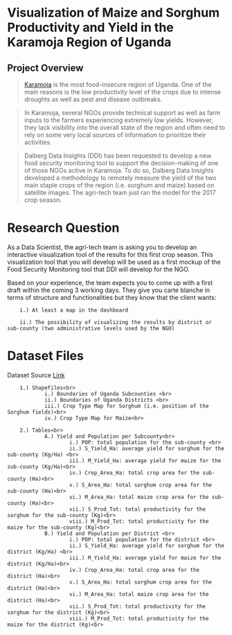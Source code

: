 # Visualization of Maize and Sorghum Productivity and Yield in the Karamoja Region of Uganda
## Project Overview 
>[Karamoja](https://en.wikipedia.org/wiki/Karamoja) is the most food-insecure region of Uganda. One of the main reasons is the low productivity level of the crops due to intense droughts as well as pest and disease outbreaks.

>In Karamoja, several NGOs provide technical support as well as farm inputs to the farmers experiencing extremely low yields. However, they lack visibility into the overall state of the region and often need to rely on some very local sources of information to prioritize their activities.

>Dalberg Data Insights (DDI) has been requested to develop a new food security monitoring tool to support the decision-making of one of those NGOs active in Karamoja.
To do so, Dalberg Data Insights developed a methodology to remotely measure the yield of the two main staple crops of the region (i.e. sorghum and maize) based on satellite images. The agri-tech team just ran the model for the 2017 crop season.

# Research Question
As a Data Scientist, the agri-tech team is asking you to develop an interactive visualization tool of the results for this first crop season. This visualization tool that you will develop will be used as a first mockup of the Food Security Monitoring tool that DDI will develop for the NGO.

Based on your experience, the team expects you to come up with a first draft within the coming 3 working days. They give you carte blanche in terms of structure and functionalities but they know that the client wants:

        i.) At least a map in the dashboard
        
        ii.) The possibility of visualizing the results by district or sub-county (two administrative levels used by the NGO)

# Dataset Files 
Dataset Source [Link](https://archive.org/download/data_20190829/DATA.zip)<br>

        1.) Shapefiles<br>
                i.) Boundaries of Uganda Subcounties <br>
                ii.) Boundaries of Uganda Districts <br>
                iii.) Crop Type Map for Sorghum (i.e. position of the Sorghum fields)<br>
                iv.) Crop Type Map for Maize<br>
        
        2.) Tables<br>
                A.) Yield and Population per Subcounty<br>
                        i.) POP: total population for the sub-county <br>
                        ii.) S_Yield_Ha: average yield for sorghum for the sub-county (Kg/Ha) <br>
                        iii.) M_Yield_Ha: average yield for maize for the sub-county (Kg/Ha)<br>
                        iv.) Crop_Area_Ha: total crop area for the sub-county (Ha)<br>
                        v.) S_Area_Ha: total sorghum crop area for the sub-county (Ha)<br>
                        vi.) M_Area_Ha: total maize crop area for the sub-county (Ha)<br>
                        vii.) S_Prod_Tot: total productivity for the sorghum for the sub-county (Kg)<br>
                        viii.) M_Prod_Tot: total productivity for the maize for the sub-county (Kg)<br>        
                B.) Yield and Population per District <br>
                        i.) POP: total population for the district <br>
                        ii.) S_Yield_Ha: average yield for sorghum for the district (Kg/Ha) <br>
                        iii.) M_Yield_Ha: average yield for maize for the district (Kg/Ha)<br>
                        iv.) Crop_Area_Ha: total crop area for the district (Ha)<br>
                        v.) S_Area_Ha: total sorghum crop area for the district (Ha)<br>
                        vi.) M_Area_Ha: total maize crop area for the district (Ha)<br>
                        vii.) S_Prod_Tot: total productivity for the sorghum for the district (Kg)<br>
                        viii.) M_Prod_Tot: total productivity for the maize for the district (Kg)<br>        
        
